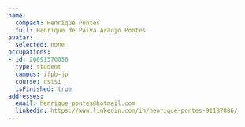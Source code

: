 ```yaml
---
name:
  compact: Henrique Pontes
  full: Henrique de Paiva Araújo Pontes
avatar:
  selected: none
occupations:
- id: 20091370056
  type: student
  campus: ifpb-jp
  course: cstsi
  isFinished: true
addresses:
  email: henrique_pontes@hotmail.com
  linkedin: https://www.linkedin.com/in/henrique-pontes-91187886/
---
```

